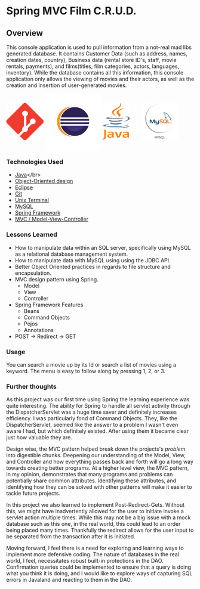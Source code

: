 # Spring MVC Film C.R.U.D.

## Overview
This console application is used to pull information from a not-real mad libs generated database. It contains Customer Data (such as address, names, creation dates, country), Business data (rental store ID's, staff, movie rentals, payments), and films(titles, film categories, actors, languages, inventory). While the database contains all this information, this console application only allows the viewing of movies and their actors, as well as the creation and insertion of user-generated movies. </br>


<p float="left">
<img src="pngegg.png" alt = "git" width="100" height="100" align="center"/>
<img src="kisspng-eclipse-foundation-integrated-development-environm-eclipse-5ac24212bdda89.2215472915226803387777.png" alt = "eclipse" width="150" height="150" align="center"/>
<img src="kisspng-java-logo-programming-language-java-plum-5ac7bef24d5452.5438873115230399863168.png" alt = "eclipse" width="75" height="100" style="margin-right: 25px" align="center"/>
<img src="mySQLp.png" alt = "MySQL" width="100" height="100" style="margin-right: 25px" align="center"/>
</p>

### Technologies Used
* [Java](https://en.wikipedia.org/wiki/Java_)</br>
* [Object-Oriented design](https://stackabuse.com/object-oriented-design-principles-in-java)</br>
* [Eclipse](https://www.eclipse.org/ide/)</br>
* [Git](https://git-scm.com/)</br>
* [Unix Terminal](https://en.wikipedia.org/wiki/Unix_shell)</br>
* [MySQL](https://www.mysql.com/)</br>
* [Spring Framework](https://en.wikipedia.org/wiki/Spring_Framework#Spring_Boot)<br>
* [MVC / Model-View-Controller](https://en.wikipedia.org/wiki/Model%E2%80%93view%E2%80%93controller)<br>

### Lessons Learned
* How to manipulate data within an SQL server, specifically using MySQL as a relational database management system.
* How to manipulate data with MySQL using using the JDBC API.
* Better Object Oriented practices in regards to file structure and encapsulation.
* MVC design pattern using Spring.
  * Model
  * View
  * Controller
* Spring Framework Features
  * Beans
  * Command Objects
  * Pojos
  * Annotations
* POST -> Redirect -> GET

### Usage
You can search a movie up by its Id or search a list of movies using a keyword. The menu is easy to follow along by pressing 1, 2, or 3.

### Further thoughts
As this project was our first time using Spring the learning experience was quite interesting. The ability for Spring to handle all
servlet activity through the DispatcherServlet was a huge time saver and definitely increases efficiency. I was particularly fond of
Command Objects. They, like the DispatcherServlet, seemed like the answer to a problem I wasn't even aware I had, but which definitely
existed. After using them it became clear just how valuable they are.

Design wise, the MVC pattern helped break down the projects's *problem* into digestible chunks. Deepening our understanding of the Model, View,
and Controller and how everything passes back and forth will go a long way towards creating better programs. At a higher level view, the MVC
pattern, in my opinion, demonstrates that many programs and problems can potentially share common attributes. Identifying these attributes, and
identifying how they can be solved with other patterns will make it easier to tackle future projects.

In this project we also learned to implement Post-Redirect-Gets. Without this, we might have inadvertently allowed for the user to initiate invoke a servlet action multiple times. While this may not be a big issue with a mock database such as this one, in the real world, this could lead to an order being placed many times. Thankfully the redirect allows for the user input to be separated from the transaction after it is initiated.

Moving forward, I feel there is a need for exploring and learning ways to implement more defensive coding. The nature of databases in the real world, I feel,
necessitates robust built-in protections in the DAO. Confirmation queries could be implemented to ensure that a query is doing what you think it is doing, and I would like to explore ways of capturing SQL errors in Javaland and reacting to them in the DAO.
